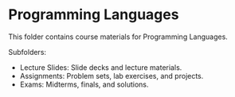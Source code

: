 # Programming Languages

This folder contains course materials for Programming Languages.

Subfolders:

- Lecture Slides: Slide decks and lecture materials.
- Assignments: Problem sets, lab exercises, and projects.
- Exams: Midterms, finals, and solutions.
